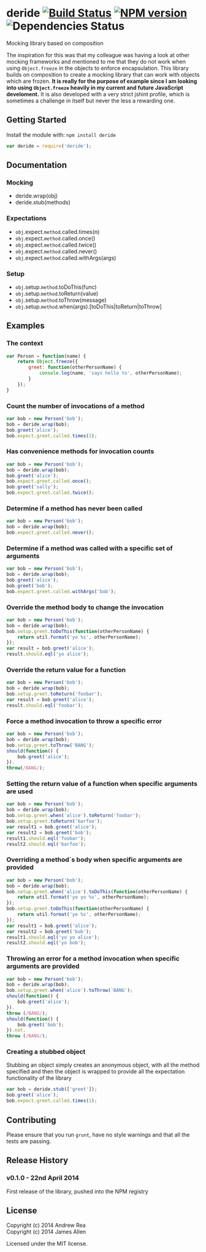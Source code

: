 # deride [![Build Status](https://travis-ci.org/REAANDREW/deride.svg?branch=master)](https://travis-ci.org/REAANDREW/deride) [![NPM version](https://badge.fury.io/js/deride.svg)](http://badge.fury.io/js/deride) ![Dependencies Status](https://david-dm.org/reaandrew/deride.png)

Mocking library based on composition

The inspiration for this was that my colleague was having a look at other mocking frameworks and mentioned to me that they do not work when using ```Object.freeze``` in the objects to enforce encapsulation.  This library builds on composition to create a mocking library that can work with objects which are frozen.  **It is really for the purpose of example since I am looking into using ```Object.freeze``` heavily in my current and future JavaScript develoment.** It is also developed with a very strict jshint profile, which is sometimes a challenge in itself but never the less a rewarding one.

## Getting Started
Install the module with: `npm install deride`

```javascript
var deride = require('deride');
```

## Documentation

### Mocking

- deride.wrap(obj)
- deride.stub(methods)

### Expectations

- ```obj```.expect.```method```.called.times(n)
- ```obj```.expect.```method```.called.once()
- ```obj```.expect.```method```.called.twice()
- ```obj```.expect.```method```.called.never()
- ```obj```.expect.```method```.called.withArgs(args)

### Setup

- ```obj```.setup.```method```.toDoThis(func)
- ```obj```.setup.```method```.toReturn(value)
- ```obj```.setup.```method```.toThrow(message)
- ```obj```.setup.```method```.when(args).[toDoThis|toReturn|toThrow]

## Examples

### The context
```javascript
var Person = function(name) {
    return Object.freeze({
        greet: function(otherPersonName) {
            console.log(name, 'says hello to', otherPersonName);
        }
    });
}
```

### Count the number of invocations of a method
```javascript
var bob = new Person('bob');
bob = deride.wrap(bob);
bob.greet('alice');
bob.expect.greet.called.times(1);
```

### Has convenience methods for invocation counts
```javascript
var bob = new Person('bob');
bob = deride.wrap(bob);
bob.greet('alice');
bob.expect.greet.called.once();
bob.greet('sally');
bob.expect.greet.called.twice();
```

### Determine if a method has **never** been called
```javascript
var bob = new Person('bob');
bob = deride.wrap(bob);
bob.expect.greet.called.never();
```

### Determine if a method was called with a specific set of arguments
```javascript
var bob = new Person('bob');
bob = deride.wrap(bob);
bob.greet('alice');
bob.greet('bob');
bob.expect.greet.called.withArgs('bob');
```

### Override the method body to change the invocation
```javascript
var bob = new Person('bob');
bob = deride.wrap(bob);
bob.setup.greet.toDoThis(function(otherPersonName) {
    return util.format('yo %s', otherPersonName);
});
var result = bob.greet('alice');
result.should.eql('yo alice');
```

### Override the return value for a function
```javascript
var bob = new Person('bob');
bob = deride.wrap(bob);
bob.setup.greet.toReturn('foobar');
var result = bob.greet('alice');
result.should.eql('foobar');
```

### Force a method invocation to throw a specific error
```javascript
var bob = new Person('bob');
bob = deride.wrap(bob);
bob.setup.greet.toThrow('BANG');
should(function() {
    bob.greet('alice');
}).
throw(/BANG/);
```

### Setting the return value of a function when specific arguments are used
```javascript
var bob = new Person('bob');
bob = deride.wrap(bob);
bob.setup.greet.when('alice').toReturn('foobar');
bob.setup.greet.toReturn('barfoo');
var result1 = bob.greet('alice');
var result2 = bob.greet('bob');
result1.should.eql('foobar');
result2.should.eql('barfoo');
```

### Overriding a method`s body when specific arguments are provided
``` javascript
var bob = new Person('bob');
bob = deride.wrap(bob);
bob.setup.greet.when('alice').toDoThis(function(otherPersonName) {
    return util.format('yo yo %s', otherPersonName);
});
bob.setup.greet.toDoThis(function(otherPersonName) {
    return util.format('yo %s', otherPersonName);
});
var result1 = bob.greet('alice');
var result2 = bob.greet('bob');
result1.should.eql('yo yo alice');
result2.should.eql('yo bob');
```

### Throwing an error for a method invocation when specific arguments are provided
```javascript
var bob = new Person('bob');
bob = deride.wrap(bob);
bob.setup.greet.when('alice').toThrow('BANG');
should(function() {
    bob.greet('alice');
}).
throw (/BANG/);
should(function() {
    bob.greet('bob');
}).not.
throw (/BANG/);
```

### Creating a stubbed object

Stubbing an object simply creates an anonymous object, with all the method specified and then the object is wrapped to provide all the expectation functionality of the library

```javascript
var bob = deride.stub(['greet']);
bob.greet('alice');
bob.expect.greet.called.times(1);
```


## Contributing
Please ensure that you run ```grunt```, have no style warnings and that all the tests are passing.

## Release History

### v0.1.0 - 22nd April 2014
First release of the library, pushed into the NPM registry

## License
Copyright (c) 2014 Andrew Rea  
Copyright (c) 2014 James Allen

Licensed under the MIT license.
